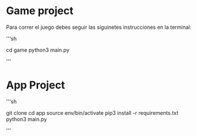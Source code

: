 # Game project

Para correr el juego debes seguir las siguinetes instrucciones en la terminal:

'''sh

cd  game
python3 main.py 

'''

# App Project
 
'''sh

git clone
cd app
source env/bin/activate
pip3 install -r requirements.txt
python3 main.py

'''